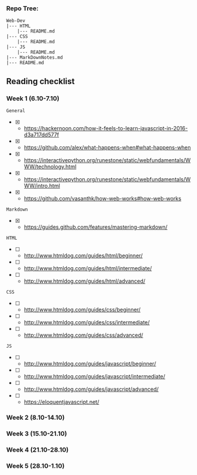 ### Repo Tree:
```
Web-Dev
|--- HTML
    |--- README.md 
|--- CSS
    |--- README.md 
|--- JS
    |--- README.md
|--- MarkDownNotes.md
|--- README.md 
```

## Reading checklist
### Week 1 (6.10-7.10)
```
General
```
- [x] - https://hackernoon.com/how-it-feels-to-learn-javascript-in-2016-d3a717dd577f
- [x] - https://github.com/alex/what-happens-when#what-happens-when
- [x] - https://interactivepython.org/runestone/static/webfundamentals/WWW/technology.html
- [x] - https://interactivepython.org/runestone/static/webfundamentals/WWW/intro.html
- [x] - https://github.com/vasanthk/how-web-works#how-web-works

```
Markdown
```
- [x] - https://guides.github.com/features/mastering-markdown/
```
HTML
```
- [ ] - http://www.htmldog.com/guides/html/beginner/
- [ ] - http://www.htmldog.com/guides/html/intermediate/
- [ ] - http://www.htmldog.com/guides/html/advanced/
```
CSS
```
- [ ] - http://www.htmldog.com/guides/css/beginner/
- [ ] - http://www.htmldog.com/guides/css/intermediate/
- [ ] - http://www.htmldog.com/guides/css/advanced/
```
JS
```
- [ ] - http://www.htmldog.com/guides/javascript/beginner/
- [ ] - http://www.htmldog.com/guides/javascript/intermediate/
- [ ] - http://www.htmldog.com/guides/javascript/advanced/
- [ ] - https://eloquentjavascript.net/

### Week 2 (8.10-14.10)
### Week 3 (15.10-21.10)
### Week 4 (21.10-28.10)
### Week 5 (28.10-1.10)
